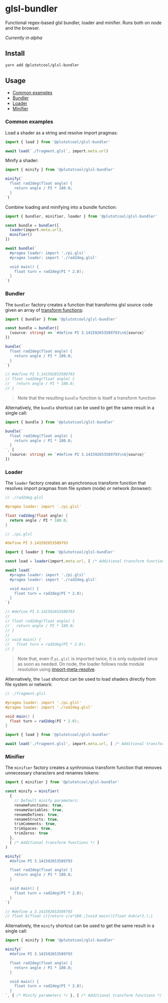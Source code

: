 # glsl-bundler

Functional regex-based glsl bundler, loader and minifier. Runs both on node and the browser.

*Currently in alpha*

## Install

```bash
yarn add @plutotcool/glsl-bundler
```

## Usage

- [Common examples](#common-examples)
- [Bundler](#bundler)
- [Loader](#loader)
- [Minifier](#minifer)

### Common examples

Load a shader as a string and resolve import pragmas:

```typescript
import { load } from '@plutotcool/glsl-bundler'

await load(`./fragment.glsl`, import.meta.url)
```

Minify a shader:

```typescript
import { minify } from '@plutotcool/glsl-bundler'

minify(`
  float rad2deg(float angle) {
    return angle / PI * 180.0;
  }
`)
```

Combine loading and minifying into a bundle function:

```typescript
import { bundler, minifier, loader } from '@plutotcool/glsl-bundler'

const bundle = bundler([
  loader(import.meta.url),
  minifier()
])

await bundle(`
  #pragma loader: import './pi.glsl'
  #pragma loader: import './rad2deg.glsl'

  void main() {
    float turn = rad2deg(PI * 2.0);
  }
`)
```

### Bundler

The `bundler` factory creates a function that transforms glsl source code given an array of [transform functions](src/bundler.ts#L1):

```typescript
import { bundler } from '@plutotcool/glsl-bundler'

const bundle = bundler([
  (source: string) => `#define PI 3.141592653589793\n${source}`
])

bundle(`
  float rad2deg(float angle) {
    return angle / PI * 180.0;
  }
`)

// #define PI 3.141592653589793
// float rad2deg(float angle) {
//   return angle / PI * 180.0;
// }
```

> Note that the resulting `bundle` function is itself a transform function

Alternatively, the `bundle` shortcut can be used to get the same result in a single call:

```typescript
import { bundle } from '@plutotcool/glsl-bundler'

bundle(`
  float rad2deg(float angle) {
    return angle / PI * 180.0;
  }
`, [
  (source: string) => `#define PI 3.141592653589793\n${source}`
])
```

### Loader

The `loader` factory creates an asynchronous transform function that resolves import pragmas from file system (node) or network (browser):

```glsl
// ./rad2deg.glsl

#pragma loader: import './pi.glsl'

float rad2deg(float angle) {
  return angle / PI * 180.0;
}
```

```glsl
// ./pi.glsl

#define PI 3.141592653589793
```

```typescript
import { loader } from '@plutotcool/glsl-bundler'

const load = loader(import.meta.url, [ /* Additional transform functions */ ])

await load(`
  #pragma loader: import './pi.glsl'
  #pragma loader: import './rad2deg.glsl'

  void main() {
    float turn = rad2deg(PI * 2.0);
  }
`)

// #define PI 3.141592653589793
//
// float rad2deg(float angle) {
//   return angle / PI * 180.0;
// }
//
// void main() {
//   float turn = rad2deg(PI * 2.0);
// }
```

> Note that, even if `pi.glsl` is imported twice, it is only outputed once as soon as needed.
> On node, the loader follows node module resolution using [import-meta-resolve](https://github.com/wooorm/import-meta-resolve).

Alternatively, the `load` shortcut can be used to load shaders directly from file system or network:

```glsl
// ./fragment.glsl

#pragma loader: import './pi.glsl'
#pragma loader: import './rad2deg.glsl'

void main() {
  float turn = rad2deg(PI * 2.0);
}
```

```typescript
import { load } from '@plutotcool/glsl-bundler'

await load('./fragment.glsl', import.meta.url, [ /* Additional transform functions */])
```

### Minifier

The `minifier` factory creates a synhronous transform function that removes unnecessary characters and renames tokens:

```typescript
import { minifier } from '@plutotcool/glsl-bundler'

const minify = minifier(
  {
    // Default minify parameters:
    renameFunctions: true,
    renameVariables: true,
    renameDefines: true,
    renameStructs: true,
    trimComments: true,
    trimSpaces: true,
    trimZeros: true
  },
  [ /* Additional transform functions */ ]
)

minify(`
  #define PI 3.141592653589793

  float rad2deg(float angle) {
    return angle / PI * 180.0;
  }

  void main() {
    float turn = rad2deg(PI * 2.0);
  }
`)

// #define a 3.141592653589793
// float b(float c){return c/a*180.;}void main(){float d=b(a*2.);}
```

Alternatively, the `minify` shortcut can be used to get the same result in a single call:

```typescript
import { minify } from '@plutotcool/glsl-bundler'

minify(`
  #define PI 3.141592653589793

  float rad2deg(float angle) {
    return angle / PI * 180.0;
  }

  void main() {
    float turn = rad2deg(PI * 2.0);
  }
`, { /* Minify parameters */ }, [ /* Additional transform functions */ ])
```
